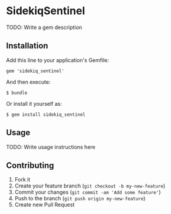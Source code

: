 # SidekiqSentinel

TODO: Write a gem description

## Installation

Add this line to your application's Gemfile:

    gem 'sidekiq_sentinel'

And then execute:

    $ bundle

Or install it yourself as:

    $ gem install sidekiq_sentinel

## Usage

TODO: Write usage instructions here

## Contributing

1. Fork it
2. Create your feature branch (`git checkout -b my-new-feature`)
3. Commit your changes (`git commit -am 'Add some feature'`)
4. Push to the branch (`git push origin my-new-feature`)
5. Create new Pull Request
